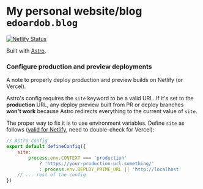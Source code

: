 # My personal website/blog `edoardob.blog`

[![Netlify Status](https://api.netlify.com/api/v1/badges/90a71f9d-d0b1-458c-a202-73928b6b40b0/deploy-status)](https://app.netlify.com/sites/blogedoardobim/deploys)

Built with [Astro](https://astro.build).

### Configure production and preview deployments

A note to properly deploy production and preview builds on Netlify (or Vercel).

Astro's config requires the `site` keyword to be a valid URL.
If it's set to the **production** URL, any deploy preview built from PR or deploy branches **won't work** because Astro redirects everything to the current value of `site`.

The proper way to fix it is to use environment variables.
Define `site` as follows ([valid for Netlify](https://docs.netlify.com/configure-builds/environment-variables/#deploy-urls-and-metadata), need to double-check for Vercel):

```mjs
// Astro config
export default defineConfig({
    site:
        process.env.CONTEXT === 'production'
            ? 'https://your-production-url.something/'
            : process.env.DEPLOY_PRIME_URL || 'http://localhost'
    // ... rest of the config
})
```
